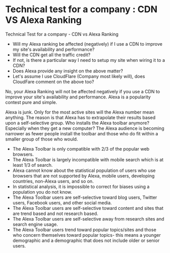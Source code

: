 # Technical test for a company : CDN VS Alexa Ranking
Technical Test for a company  - CDN vs Alexa Ranking

+ Will my Alexa ranking be affected (negatively) if I use a CDN to improve my site's availability and performance?
+ Will the CDN get all the traffic credit?
+ If not, is there a particular way I need to setup my site when wiring it to a CDN?
+ Does Alexa provide any insight on the above matter?
+ Let's assume I use CloudFlare (Company most likely will), does CloudFare comment on the above too?

No, your Alexa Ranking will not be affected negatively if you use a CDN to improve your site's availability and performance.
Alexa is a popularity contest pure and simple.

Alexa is junk. Only for the most active sites will the Alexa number mean anything. The reason is that Alexa has to extrapolate their results based upon a self-selective group. Who installs the Alexa toolbar anymore? Especially when they get a new computer? The Alexa audience is becoming narrower as fewer people install the toolbar and those who do fit within a smaller group of those who would.


+ The Alexa Toolbar is only compatible with 2/3 of the popular web browsers.
+ The Alexa Toolbar is largely incompatible with mobile search which is at least 1/3 of search.
+ Alexa cannot know about the statistical population of users who use browsers that are not supported by Alexa, mobile users, developing countries, non-Alexa users, and so on.
+ In statistical analysis, it is impossible to correct for biases using a population you do not know.
+ The Alexa Toolbar users are self-selective toward blog users, Twitter users, Facebook users, and other social media.
+ The Alexa Toolbar users are self-selective toward content and sites that are trend based and not research based.
+ The Alexa Toolbar users are self-selective away from research sites and search engine usage.
+ The Alexa Toolbar users trend toward popular topics/sites and those who concern themselves toward popular topics- this means a younger demographic and a demographic that does not include older or senior users.

